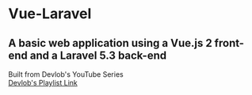 # Vue-Laravel

## A basic web application using a Vue.js 2 front-end and a Laravel 5.3 back-end

Built from Devlob's YouTube Series  
[Devlob's Playlist Link](https://www.youtube.com/playlist?list=PL3ZhWMazGi9IommUd5zQmjyNeF7s1sP7Y)  

